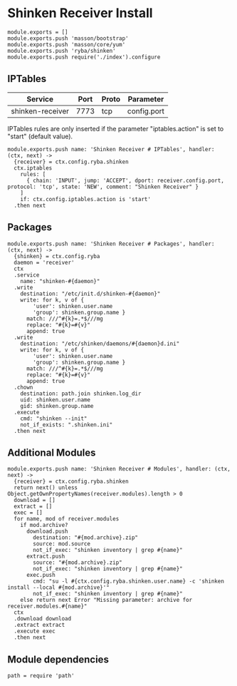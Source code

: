 
# Shinken Receiver Install

    module.exports = []
    module.exports.push 'masson/bootstrap'
    module.exports.push 'masson/core/yum'
    module.exports.push 'ryba/shinken'
    module.exports.push require('./index').configure

## IPTables

| Service          | Port  | Proto | Parameter       |
|------------------|-------|-------|-----------------|
| shinken-receiver | 7773  |  tcp  |   config.port   |

IPTables rules are only inserted if the parameter "iptables.action" is set to
"start" (default value).

    module.exports.push name: 'Shinken Receiver # IPTables', handler: (ctx, next) ->
      {receiver} = ctx.config.ryba.shinken
      ctx.iptables
        rules: [
          { chain: 'INPUT', jump: 'ACCEPT', dport: receiver.config.port, protocol: 'tcp', state: 'NEW', comment: "Shinken Receiver" }
        ]
        if: ctx.config.iptables.action is 'start'
      .then next

## Packages

    module.exports.push name: 'Shinken Receiver # Packages', handler: (ctx, next) ->
      {shinken} = ctx.config.ryba
      daemon = 'receiver'
      ctx
      .service
        name: "shinken-#{daemon}"
      .write
        destination: "/etc/init.d/shinken-#{daemon}"
        write: for k, v of {
            'user': shinken.user.name
            'group': shinken.group.name }
          match: ///^#{k}=.*$///mg
          replace: "#{k}=#{v}"
          append: true
      .write
        destination: "/etc/shinken/daemons/#{daemon}d.ini"
        write: for k, v of {
            'user': shinken.user.name
            'group': shinken.group.name }
          match: ///^#{k}=.*$///mg
          replace: "#{k}=#{v}"
          append: true
      .chown
        destination: path.join shinken.log_dir
        uid: shinken.user.name
        gid: shinken.group.name
      .execute
        cmd: "shinken --init"
        not_if_exists: ".shinken.ini"
      .then next

## Additional Modules

    module.exports.push name: 'Shinken Receiver # Modules', handler: (ctx, next) ->
      {receiver} = ctx.config.ryba.shinken
      return next() unless Object.getOwnPropertyNames(receiver.modules).length > 0
      download = []
      extract = []
      exec = []
      for name, mod of receiver.modules
        if mod.archive?
          download.push
            destination: "#{mod.archive}.zip"
            source: mod.source
            not_if_exec: "shinken inventory | grep #{name}"
          extract.push
            source: "#{mod.archive}.zip"
            not_if_exec: "shinken inventory | grep #{name}"
          exec.push
            cmd: "su -l #{ctx.config.ryba.shinken.user.name} -c 'shinken install --local #{mod.archive}'"
            not_if_exec: "shinken inventory | grep #{name}"
        else return next Error "Missing parameter: archive for receiver.modules.#{name}"
      ctx
      .download download
      .extract extract
      .execute exec
      .then next

## Module dependencies

    path = require 'path'
